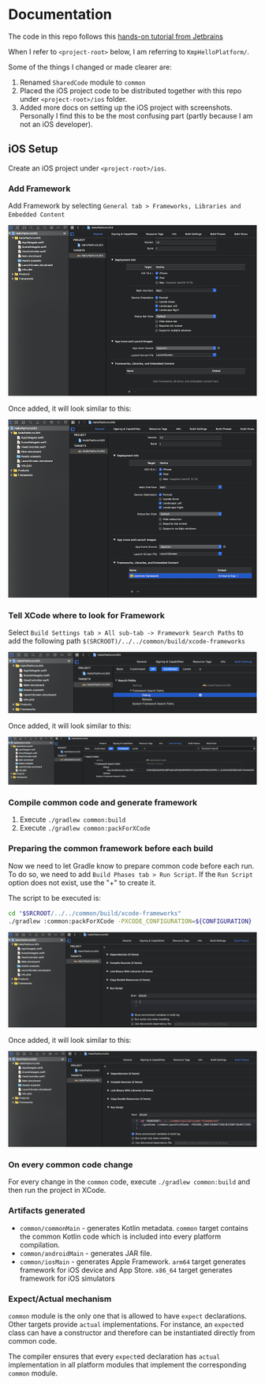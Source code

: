 # Documentation

The code in this repo follows this [hands-on tutorial from Jetbrains](https://play.kotlinlang.org/hands-on/Targeting%20iOS%20and%20Android%20with%20Kotlin%20Multiplatform/)

When I refer to `<project-root>` below, I am referring to `KmpHelloPlatform/`.
 
Some of the things I changed or made clearer are:
1. Renamed `SharedCode` module to `common`
2. Placed the iOS project code to be distributed together with this repo under `<project-root>/ios` folder.
3. Added more docs on setting up the iOS project with screenshots. Personally I find this to be the most confusing part (partly because I am not an iOS developer).

## iOS Setup

Create an iOS project under `<project-root>/ios`.

### Add Framework

Add Framework by selecting `General tab > Frameworks, Libraries and Embedded Content` 

![Adding Framework](documentation/general-framework-add.png?raw=true)

Once added, it will look similar to this:

![Framework Added](documentation/general-framework-added.png?raw=true)

### Tell XCode where to look for Framework

Select `Build Settings tab > All sub-tab -> Framework Search Paths` to add the following path `$(SRCROOT)/../../common/build/xcode-frameworks`

![Specify Framework Search Path](documentation/framework-search-paths-add.png?raw=true)

Once added, it will look similar to this:

![Framework Search Path Specified](documentation/framework-search-paths-added.png?raw=true)

### Compile common code and generate framework

1. Execute `./gradlew common:build`
2. Execute `./gradlew common:packForXCode`

### Preparing the common framework before each build

Now we need to let Gradle know to prepare common code before each run. To do so, we need to add
`Build Phases tab > Run Script`. If the `Run Script` option does not exist, use the "+" to create it.  

The script to be executed is:
```bash
cd "$SRCROOT/../../common/build/xcode-frameworks"
./gradlew :common:packForXCode -PXCODE_CONFIGURATION=${CONFIGURATION}
```

![Run Script add script](documentation/run-script-pack-for-xcode.png?raw=true)

Once added, it will look similar to this:

![Run Script script added](documentation/run-script-pack-for-xcode-done.png?raw=true)

### On every common code change

For every change in the `common` code, execute `./gradlew common:build` and then run the project in XCode.

### Artifacts generated

* `common/commonMain` - generates Kotlin metadata. `common` target contains the common Kotlin code which is included into every platform compilation.
* `common/androidMain` - generates JAR file.
* `common/iosMain` - generates Apple Framework. `arm64` target generates framework for iOS device and App Store.
`x86_64` target generates framework for iOS simulators

### Expect/Actual mechanism

`common` module is the only one that is allowed to have `expect` declarations. Other targets provide `actual` implementations.
For instance, an `expect`ed class can have a constructor and therefore can be instantiated directly from common code.

The compiler ensures that every `expect`ed declaration has `actual` implementation in all platform modules that implement the corresponding `common` module.